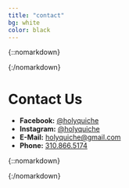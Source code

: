 ```yaml
---
title: "contact"
bg: white
color: black
---
```


{::nomarkdown}
<div class='container'>
{:/nomarkdown}


# Contact Us

* **Facebook:** [@holyquiche](https://www.facebook.com/holyquiche/)
* **Instagram:** [@holyquiche](https://www.instagram.com/holyquiche/)
* **E-Mail:** [holyquiche@gmail.com](mailto:holyquiche@gmail.com)
* **Phone:** [310.866.5174](tel:310.866.5174)


{::nomarkdown}
</div>
{:/nomarkdown}
